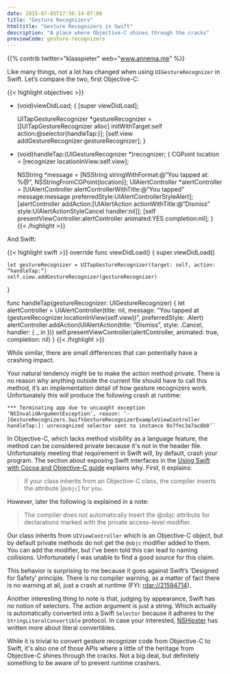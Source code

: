 ```yaml
---
date: 2015-07-05T17:56:14-07:00
title: "Gesture Recognizers"
htmltitle: "Gesture Recognizers in Swift"
description: "A place where Objective-C shines through the cracks"
previewCode: gesture-recognizers
---
```


{{% contrib twitter="klaaspieter" web="www.annema.me" %}}

Like many things, not a lot has changed when using `UIGestureRecognizer` in Swift. Let’s compare the two, first Objective-C:

{{< highlight objectivec >}}
- (void)viewDidLoad;
{
    [super viewDidLoad];

    UITapGestureRecognizer *gestureRecognizer = [[UITapGestureRecognizer alloc] initWithTarget:self action:@selector(handleTap:)];
    [self.view addGestureRecognizer:gestureRecognizer];
}

- (void)handleTap:(UIGestureRecognizer *)recognizer;
{
    CGPoint location = [recognizer locationInView:self.view];

    NSString *message = [NSString stringWithFormat:@“You tapped at: %@“, NSStringFromCGPoint(location)];
    UIAlertController *alertController = [UIAlertController alertControllerWithTitle:@“You tapped” message:message preferredStyle:UIAlertControllerStyleAlert];
    [alertController addAction:[UIAlertAction actionWithTitle:@“Dismiss” style:UIAlertActionStyleCancel handler:nil]];
    [self presentViewController:alertController animated:YES completion:nil];
}
{{< /highlight >}}

And Swift:

{{< highlight swift >}}
override func viewDidLoad() {
    super.viewDidLoad()

    let gestureRecognizer = UITapGestureRecognizer(target: self, action: “handleTap:”)
    self.view.addGestureRecognizer(gestureRecognizer)
}

func handleTap(gestureRecognizer: UIGestureRecognizer) {
    let alertController = UIAlertController(title: nil, message: “You tapped at \(gestureRecognizer.locationInView(self.view))”, preferredStyle: .Alert)
    alertController.addAction(UIAlertAction(title: “Dismiss”, style: .Cancel, handler: { _ in }))
    self.presentViewController(alertController, animated: true, completion: nil)
}
{{< /highlight >}}

While similar, there are small differences that can potentially have a crashing impact.

Your natural tendency might be to make the action method private. There is no reason why anything outside the current file should have to call this method, it’s an implementation detail of how gesture recognizers work. Unfortunately this will produce the following crash at runtime:

    *** Terminating app due to uncaught exception ‘NSInvalidArgumentException’, reason: ‘-[GestureRecognizers.SwiftGestureRecognizerExampleViewController handleTap:]: unrecognized selector sent to instance 0x7fec3a7ac8b0’`

In Objective-C, which lacks method visibility as a language feature, the method can be considered private because it's not in the header file. Unfortunately meeting that requirement  in Swift will, by default, crash your program. The section about exposing Swift interfaces in the [Using Swift with Cocoa and Objective-C guide](https://developer.apple.com/library/prerelease/ios/documentation/Swift/Conceptual/BuildingCocoaApps/InteractingWithObjective-CAPIs.html#//apple_ref/doc/uid/TP40014216-CH4-ID55) explains why. First, it explains:

> If your class inherits from an Objective-C class, the compiler inserts the attribute [`@objc`] for you.

However, later the following is explained in a note:

> The compiler does not automatically insert the @objc attribute for declarations marked with the private access-level modifier.

Our class inherits from `UIViewController` which is an Objective-C object, but by default private methods do not get the `@objc` modifier added to them. You can add the modifier, but I've been told this can lead to naming collisions. Unfortunately I was unable to find a good source for this claim.

This behavior is surprising to me because it goes against Swift’s ‘Designed for Safety’ principle. There is no compiler warning, as a matter of fact there is no warning at all, just a crash at runtime (FYI: [rdar://21594714](rdar://21594714)).

Another interesting thing to note is that, judging by appearance, Swift has no notion of selectors. The action argument is just a string. Which actually is automatically converted into a Swift `Selector` because it adheres to the `StringLiteralConvertible` protocol. In case your interested, [NSHipster](http://nshipster.com/swift-literal-convertible/) has  written more about literal convertibles.

While it is trivial to convert gesture recognizer code from Objective-C to Swift, it's also one of those APIs where a little of the heritage from Objective-C shines through the cracks. Not a big deal, but definitely something to be aware of to prevent runtime crashers.
